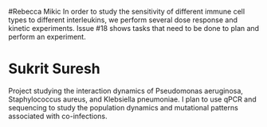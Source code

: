 
#Rebecca Mikic
In order to study the sensitivity of different immune cell types to different interleukins, we perform several dose response and kinetic experiments.
Issue #18 shows tasks that need to be done to plan and perform an experiment.

# Sukrit Suresh
Project studying the interaction dynamics of Pseudomonas aeruginosa,
Staphylococcus aureus, and Klebsiella pneumoniae.
I plan to use qPCR and sequencing to study the population dynamics and
mutational patterns associated with co-infections.

